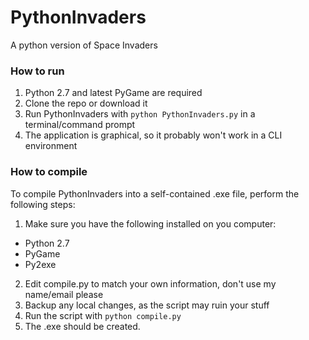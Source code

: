 # PythonInvaders
A python version of Space Invaders

### How to run
1. Python 2.7 and latest PyGame are required
2. Clone the repo or download it
3. Run PythonInvaders with `python PythonInvaders.py` in a terminal/command prompt
4. The application is graphical, so it probably won't work in a CLI environment

### How to compile
To compile PythonInvaders into a self-contained .exe file, perform the following steps:

1. Make sure you have the following installed on you computer:
  * Python 2.7
  * PyGame
  * Py2exe
2. Edit compile.py to match your own information, don't use my name/email please
3. Backup any local changes, as the script may ruin your stuff
4. Run the script with `python compile.py`
5. The .exe should be created.
